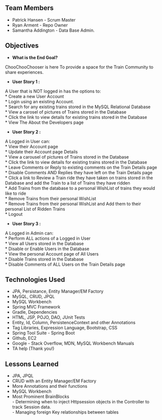 ## Team Members
* Patrick Hansen - Scrum Master
* Ryan Arment - Repo Owner
* Samantha Addington - Data Base Admin.

## Objectives

* **What is the End Goal?**
<p>
	ChooChooChooser is here To provide a space for the Train Community to share experiences.<br> 

* **User Story 1 :**
<p>
	A User that is NOT logged in has the options to:<br>
	 	* Create a new User Account<br>
	 	* Login using an existing Account.<br>
	 	* Search for any existing trains stored in the MySQL Relational Database<br>
	 	* View a carosel of pictures of Trains stored in the Database<br> 
	 	* Click the link to view details for existing trains stored in the Database<br>
	 	* View The About the Developers page<br>

* **User Story 2 :** 
<p>
	A Logged in User can:<br>
		* View their Account page<br>
		* Update their Account page Details<br>
		* View a carousel of pictures of Trains stored in the Database<br> 
	 	* Click the link to view details for existing trains stored in the Database<br>
	 	* Leave Comments or Reply to existing comments on the Train Details page<br>
	 	* Disable Comments AND Replies they have left on the Train Details page<br>
	 	* Click a link to Review a Train ride they have taken on trains stored in the Database and add the Train to a list of Trains they have ridden<br>
	 	* Add Trains from the database to a personal WishList of trains they would like to ride<br>
	 	* Remove Trains from their personal WishList<br>
	 	* Remove Trains from their personal WishList and Add them to their<br> personal List of Ridden Trains<br>
	 	* Logout<br>


* **User Story 3 :** 
<p>
	A Logged in Admin can:<br>
		* Perform ALL actions of a Logged in User<br>
		* View all Users stored in the Database<br>
		* Disable or Enable Users in the Database<br>
		* View the personal Account page of All Users<br>
		* Disable Trains stored in the Database<br>
		* Disable Comments of ALL Users on the Train Details page<br> 

## Technologies Used
* JPA, Persistance, Entity Manager/EM Factory
* MySQL, CRUD, JPQL
* MySQL Workbench
* Spring MVC Framework
* Gradle, Dependencies
* HTML, JSP, POJO, DAO, JUnit Tests
* Entity, Id, Column, PersistenceContext and other Annotations
* Tag Libraries, Expression Language, Bootstrap, CSS
* Spring Tool Suite - Spring Boot
* Github, EC2
* Google - Stack Overflow, MDN, MySQL Workbench Manuals
* TA help (Thank you!)

## Lessons Learned
* JPA, JPQL
* CRUD with an Entity Manager/EM Factory
* More Annotations and their functions
* MySQL Workbench
* Most Prominent BrainBlocks
<br>- Determining when to inject Httpsession objects in the Controller to track Session data.
<br>- Managing foreign Key relationships between tables